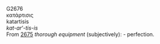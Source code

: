 <body>
  <p>G2676<br>  κατάρτισις  <br> katartisis  <br><i>kat-ar‘-tis-is </i><br>From <a href="g2675.htm">2675</a>  <i>thorough</i> <i>equipment</i> (subjectively): - perfection.<br></p>
 </body>